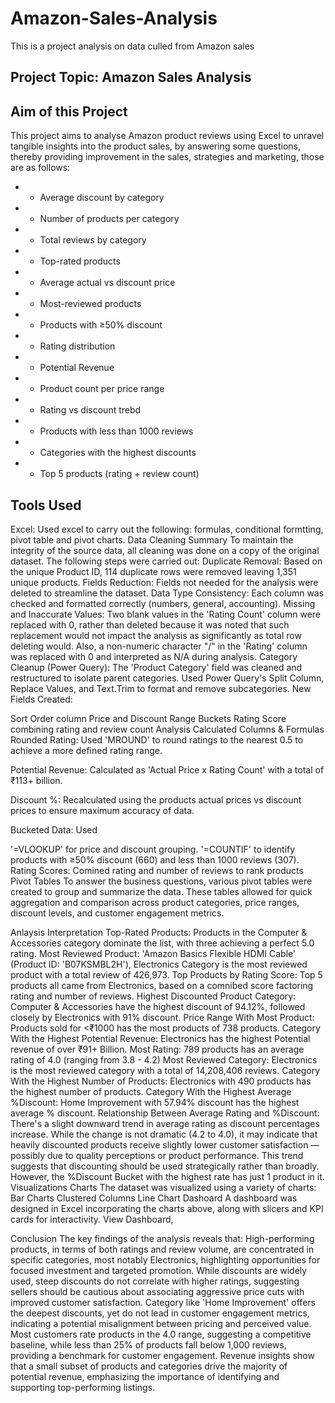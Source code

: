 # Amazon-Sales-Analysis
This is a project analysis on data culled from Amazon sales 
## Project Topic: Amazon Sales Analysis
## Aim of this Project
This project aims to analyse Amazon product reviews using Excel to unravel tangible insights into the product sales, by answering some questions, thereby providing improvement in the sales, strategies and marketing, those are as follows:
  - - Average discount by category
  - - Number of products per category
  - - Total reviews by category
  - - Top-rated products
  - - Average actual vs discount price
  - - Most-reviewed products
  - - Products with ≥50% discount
  - - Rating distribution
  - - Potential Revenue
  - - Product count per price range
  - - Rating vs discount trebd
  - - Products with less than 1000 reviews
  - - Categories with the highest discounts
   - - Top 5 products (rating + review count)
## Tools Used
Excel: Used excel to carry out the following: formulas, conditional formtting, pivot table and pivot charts.
Data Cleaning Summary
To maintain the integrity of the source data, all cleaning was done on a copy of the original dataset. The following steps were carried out:
Duplicate Removal: Based on the unique Product ID, 114 duplicate rows were removed leaving 1,351 unique products.
Fields Reduction: Fields not needed for the analysis were deleted to streamline the dataset.
Data Type Consistency: Each column was checked and formatted correctly (numbers, general, accounting).
Missing and Inaccurate Values: Two blank values in the 'Rating Count' column were replaced with 0, rather than deleted because it was noted that such replacement would not impact the analysis as significantly as total row deleting would. Also, a non-numeric character "/" in the 'Rating' column was replaced with 0 and interpreted as N/A during analysis.
Category Cleanup (Power Query): The 'Product Category' field was cleaned and restructured to isolate parent categories. Used Power Query's Split Column, Replace Values, and Text.Trim to format and remove subcategories.
New Fields Created:

Sort Order column
Price and Discount Range Buckets
Rating Score combining rating and review count
Analysis
Calculated Columns & Formulas
Rounded Rating: Used 'MROUND' to round ratings to the nearest 0.5 to achieve a more defined rating range.

Potential Revenue: Calculated as 'Actual Price x Rating Count' with a total of ₹113+ billion.

Discount %: Recalculated using the products actual prices vs discount prices to ensure maximum accuracy of data.

Bucketed Data: Used

'=VLOOKUP' for price and discount grouping.
'=COUNTIF' to identify products with ≥50% discount (660) and less than 1000 reviews (307).
Rating Scores: Comined rating and number of reviews to rank products
Pivot Tables
To answer the business questions, various pivot tables were created to group and summarize the data. These tables allowed for quick aggregation and comparison across product categories, price ranges, discount levels, and customer engagement metrics.

Anlaysis Interpretation
Top-Rated Products: Products in the Computer & Accessories category dominate the list, with three achieving a perfect 5.0 rating.
Most Reviewed Product: 'Amazon Basics Flexible HDMI Cable' (Product ID: 'B07KSMBL2H'), Electronics Category is the most reviewed product with a total review of 426,973.
Top Products by Rating Score: Top 5 products all came from Electronics, based on a comnibed score factoring rating and number of reviews.
Highest Discounted Product Category: Computer & Accessories have the highest discount of 94.12%, followed closely by Electronics with 91% discount.
Price Range With Most Product: Products sold for <₹1000 has the most products of 738 products.
Category With the Highest Potential Revenue: Electronics has the highest Potential revenue of over ₹91+ Billion.
Most Rating: 789 products has an average rating of 4.0 (ranging from 3.8 - 4.2)
Most Reviewed Category: Electronics is the most reviewed category with a total of 14,208,406 reviews.
Category With the Highest Number of Products: Electronics with 490 products has the highest number of products.
Category With the Highest Average %Discount: Home Improvement with 57.94% discount has the highest average % discount.
Relationship Between Average Rating and %Discount: There's a slight downward trend in average rating as discount percentages increase. While the change is not dramatic (4.2 to 4.0), it may indicate that heavily discounted products receive slightly lower customer satisfaction — possibly due to quality perceptions or product performance. This trend suggests that discounting should be used strategically rather than broadly. However, the %Discount Bucket with the highest rate has just 1 product in it.
Visualizations
Charts
The dataset was visualized using a variety of charts:
Bar Charts
Clustered Columns
Line Chart
Dashoard
A dashboard was designed in Excel incorporating the charts above, along with slicers and KPI cards for interactivity. View Dashboard,








Conclusion
The key findings of the analysis reveals that:
High-performing products, in terms of both ratings and review volume, are concentrated in specific categories, most notably Electronics, highlighting opportunities for focused investment and targeted promotion.
While discounts are widely used, steep discounts do not correlate with higher ratings, suggesting sellers should be cautious about associating aggressive price cuts with improved customer satisfaction.
Category like 'Home Improvement' offers the deepest discounts, yet do not lead in customer engagement metrics, indicating a potential misalignment between pricing and perceived value.
Most customers rate products in the 4.0 range, suggesting a competitive baseline, while less than 25% of products fall below 1,000 reviews, providing a benchmark for customer engagement.
Revenue insights show that a small subset of products and categories drive the majority of potential revenue, emphasizing the importance of identifying and supporting top-performing listings.
 




